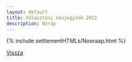 ```yaml
---
layout: default
title: Választási névjegyzék 2022
description: Nóráp
---
```


{% include settlementHTMLs/Nooraap.html %}

[Vissza](../)